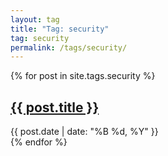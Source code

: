 ```yaml
---
layout: tag
title: "Tag: security"
tag: security
permalink: /tags/security/
---
```


{% for post in site.tags.security %}
<article class="post">
    <h2><a href="{{ post.url }}">{{ post.title }}</a></h2>
    <div class="post-meta">
        <span class="date">{{ post.date | date: "%B %d, %Y" }}</span>
    </div>
</article>
{% endfor %}
